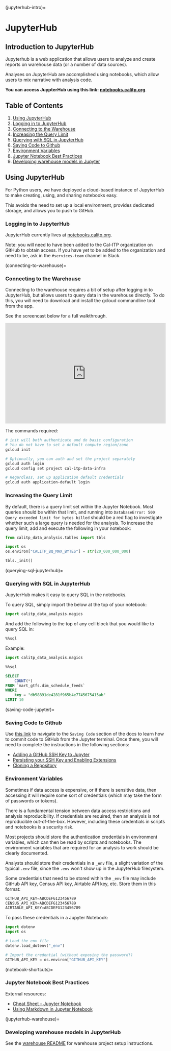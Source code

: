 (jupyterhub-intro)=

# JupyterHub

## Introduction to JupyterHub

Jupyterhub is a web application that allows users to analyze and create reports on warehouse data (or a number of data sources).

Analyses on JupyterHub are accomplished using notebooks, which allow users to mix narrative with analysis code.

**You can access JuypterHub using this link: [notebooks.calitp.org](https://notebooks.calitp.org/)**.

## Table of Contents

1. [Using JupyterHub](#using-jupyterhub)
1. [Logging in to JupyterHub](#logging-in-to-jupyterhub)
1. [Connecting to the Warehouse](#connecting-to-the-warehouse)
1. [Increasing the Query Limit](#increasing-the-query-limit)
1. [Querying with SQL in JupyterHub](querying-sql-jupyterhub)
1. [Saving Code to Github](saving-code-jupyter)
1. [Environment Variables](#environment-variables)
1. [Jupyter Notebook Best Practices](notebook-shortcuts)
1. [Developing warehouse models in Jupyter](jupyterhub-warehouse)

## Using JupyterHub

For Python users, we have deployed a cloud-based instance of JupyterHub to make creating, using, and sharing notebooks easy.

This avoids the need to set up a local environment, provides dedicated storage, and allows you to push to GitHub.

### Logging in to JupyterHub

JupyterHub currently lives at [notebooks.calitp.org](https://notebooks.calitp.org/).

Note: you will need to have been added to the Cal-ITP organization on GitHub to obtain access. If you have yet to be added to the organization and need to be, ask in the `#services-team` channel in Slack.

(connecting-to-warehouse)=

### Connecting to the Warehouse

Connecting to the warehouse requires a bit of setup after logging in to JupyterHub, but allows users to query data in the warehouse directly.
To do this, you will need to download and install the gcloud commandline tool from the app.

See the screencast below for a full walkthrough.

<div style="position: relative; padding-bottom: 62.5%; height: 0;"><iframe src="https://www.loom.com/embed/6883b0bf9c8b4547a93d00bc6ba45b6d" frameborder="0" webkitallowfullscreen mozallowfullscreen allowfullscreen style="position: absolute; top: 0; left: 0; width: 100%; height: 100%;"></iframe></div>

The commands required:

```bash
# init will both authenticate and do basic configuration
# You do not have to set a default compute region/zone
gcloud init

# Optionally, you can auth and set the project separately
gcloud auth login
gcloud config set project cal-itp-data-infra

# Regardless, set up application default credentials
gcloud auth application-default login
```

### Increasing the Query Limit

By default, there is a query limit set within the Jupyter Notebook. Most queries should be within that limit, and running into `DatabaseError: 500 Query exceeded limit for bytes billed` should be a red flag to investigate whether such a large query is needed for the analysis. To increase the query limit, add and execute the following in your notebook:

```python
from calitp_data_analysis.tables import tbls

import os
os.environ["CALITP_BQ_MAX_BYTES"] = str(20_000_000_000)

tbls._init()
```

(querying-sql-jupyterhub)=

### Querying with SQL in JupyterHub

JupyterHub makes it easy to query SQL in the notebooks.

To query SQL, simply import the below at the top of your notebook:

```python
import calitp_data_analysis.magics
```

And add the following to the top of any cell block that you would like to query SQL in:

```sql
%%sql
```

Example:

```python
import calitp_data_analysis.magics
```

```sql
%%sql

SELECT
    COUNT(*)
FROM `mart_gtfs.dim_schedule_feeds`
WHERE
    key = "db58891de4281f965b4e7745675415ab"
LIMIT 10
```

(saving-code-jupyter)=

### Saving Code to Github

Use [this link](committing-from-jupyterhub) to navigate to the `Saving Code` section of the docs to learn how to commit code to GitHub from the Jupyter terminal. Once there, you will need to complete the instructions in the following sections:

* [Adding a GitHub SSH Key to Jupyter](authenticating-github-jupyter)
* [Persisting your SSH Key and Enabling Extensions](persisting-ssh-and-extensions)
* [Cloning a Repository](cloning-a-repository)

### Environment Variables

Sometimes if data access is expensive, or if there is sensitive data, then accessing it will require some sort of credentials (which may take the form of passwords or tokens).

There is a fundamental tension between data access restrictions and analysis reproducibility. If credentials are required, then an analysis is not reproducible out-of-the-box. However, including these credentials in scripts and notebooks is a security risk.

Most projects should store the authentication credentials in environment variables, which can then be read by scripts and notebooks. The environment variables that are required for an analysis to work should be clearly documented.

Analysts should store their credentials in a `_env` file, a slight variation of the typical `.env` file, since the `.env` won't show up in the JupyterHub filesystem.

Some credentials that need to be stored within the `_env` file may include GitHub API key, Census API key, Airtable API key, etc. Store them in this format:

```python
GITHUB_API_KEY=ABCDEFG123456789
CENSUS_API_KEY=ABCDEFG123456789
AIRTABLE_API_KEY=ABCDEFG123456789
```

To pass these credentials in a Jupyter Notebook:

```python
import dotenv
import os

# Load the env file
dotenv.load_dotenv("_env")

# Import the credential (without exposing the password!)
GITHUB_API_KEY = os.environ["GITHUB_API_KEY"]
```

(notebook-shortcuts)=

### Jupyter Notebook Best Practices

External resources:

* [Cheat Sheet - Jupyter Notebook](https://defkey.com/jupyter-notebook-shortcuts?pdf=true&modifiedDate=20200909T053706)
* [Using Markdown in Jupyter Notebook](https://www.datacamp.com/community/tutorials/markdown-in-jupyter-notebook)

(jupyterhub-warehouse)=

### Developing warehouse models in JupyterHub

See the [warehouse README](https://github.com/cal-itp/data-infra/tree/main/warehouse#readme) for warehouse project setup instructions.
